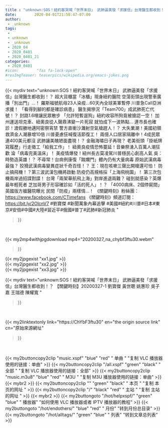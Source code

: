 ```yaml
---
title : "unknown:SOS！紐約客哭喊「世界末日」 武肺逼美發「求援信」台灣醫生都收到！？ 【關鍵時刻】20200327-1 劉寶傑 黃世聰 姚惠珍 吳子嘉 王瑞德 陳耀寬 "
date:        2020-04-01T21:58:47-07:00
author:
 - _unknown
tags:
 - 
 - unknown
 - _unknown
 - 2020_04
 - 2020_0401
 - 2020_0401_21
categories:
 - 2020_0401
#icon:        "fas fa-lock-open"
#resImgTeaser: teaserpics/wikipedia.org/emacs-jokes.png
---
```







{{< mydiv text="unknown:SOS！紐約客哭喊「世界末日」 武肺逼美發「求援信」台灣醫生都收到！？ 超大貨櫃當「冰櫃」現身紐約醫院 空蕩街頭出現警車廣播「別出門」…！ 羅斯福號航母23人染疫…60天內全球美軍暫停 川普急Call亞洲求援！ 「看得到腳的都是確診病患」 醫生揭慘況「Team700」成武肺死亡代號！？ 封路1.6哩讓民眾散步 「允許短暫遛狗」紐約收容所狗竟被搶認一空！ 加州運送坦克車、紐奧良從人聲鼎沸變一片死寂 就怕成下一波熱點… 連市長也確診！渡假勝地邁阿密祭宵禁 警方直衝沙灘射空氣槍趕人！？ 大失業潮！美國初領救濟金人潮暴增10倍 川普憂慮狂喊復活節復工！ 兩億人口居家隔離中！4成民眾連400美元都沒 武肺讓美醜陋面盡現！？ 金融海嘯日子再現？ 老美街頭「掛紙牌寫履歷」行走徵工「給我工作」！ 紐奧良疫情恐怖蔓延！音樂祭湧入百萬人潮狂歡 淪「病毒完美溫床」！ 美疫情爆發！紐州長古莫凌駕川普穩民心創高人氣 吳：時勢造英雄！？ 不尋常！台病例康復「踹爛門」體內仍有大量病毒 原始武漢病毒最強？ 狡猾武漢病毒變異症狀千奇百怪！？ 王：現在咳嗽三聲比開槍還可怕！ 防止搞飛機！？第三波武漢包機將啟動 防疫仍高規格採「上海飛桃園」！ 第三次包機兩岸過招諜對諜！ 台灣「兩架華航飛上海」對岸進退兩難？ 碰到就感染？英爆最年輕死者 芝加哥男子形容確診如「活的死人」！？ 「4000病床、2個停屍間」英國版方艙醫院曝光 民間「防疫」兩樣情…！  《關鍵時刻》粉絲團：https://www.facebook.com/CTimefans 《關鍵時刻》頻道訂閱：https://bit.ly/2OlcnV7  #劉寶傑 #新聞萬象內幕追擊 #美國#紐約#川普#日本#東京#安倍#中國#大陸#習近平#俄國#普丁#武肺#新冠肺炎 "
>}}
<br>


{{< my2mp4withjpgdownload mp4="20200327_na_chybf3ftu30.webm"
>}}

{{< my2jpgexist "xx1.jpg" >}}<br>
{{< my2jpgexist "xx2.jpg" >}}<br>
{{< my2jpgexist "xx3.jpg" >}}<br>



{{< mydiv text="unknown:SOS！紐約客哭喊「世界末日」 武肺逼美發「求援信」台灣醫生都收到！？ 【關鍵時刻】20200327-1 劉寶傑 黃世聰 姚惠珍 吳子嘉 王瑞德 陳耀寬 "
>}}
<br>

{{< my2linktextonly link="https://ChYbF3ftu30"
en="the origin source link" cn="原始來源網址"
>}}


<br>


{{< my2buttoncopy2clip "music.xspf"        "blue"   "red"    " 单曲 "  "复制 VLC 播放器使用的链接：单曲" >}} {{< my2buttoncopy2clip "/all.xspf"         "green"  "black"  " 全部 "  "复制 VLC 播放器使用的链接：全部" >}} {{< my2buttoncopy2clip "music.m3u8"        "blue"   "red"    " M3U  "    "复制 M3U 播放器使用的链接：单曲" >}} {{< mybr2 >}} {{< my2buttoncopy2clip ""                  "green"  "black"  " 本页 "    "复制 本页的网址 " >}} {{< my2buttoncopy2clip "/"                 "black"  "red"    " 主站 "    "复制 主站的网址 " >}} {{< mybr2 >}} {{< my2buttongoto      "/hot/helpxspf/"    "green"  "blue"   " 播放器" "如何使用 VLC 播放器或者 IPTV 播放器的教程" >}} {{< my2buttongoto      "/hot/endothers/"   "blue"   "red"    " 月份"   "转到月份总目录" >}} {{< my2buttongoto      "/hot/alltags/"     "green"  "blue"   " 列表"   "转到文章总列表" >}} 
